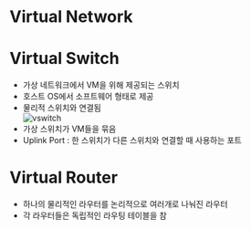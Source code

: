 Virtual Network
======================

# Virtual Switch
* 가상 네트워크에서 VM을 위해 제공되는 스위치
* 호스트 OS에서 소프트웨어 형태로 제공
* 물리적 스위치와 연결됨   
![vswitch](https://user-images.githubusercontent.com/57285121/116744553-6df9ad00-aa35-11eb-8583-02bd8942c7c3.png)   
* 가상 스위치가 VM들을 묶음
* Uplink Port : 한 스위치가 다른 스위치와 연결할 때 사용하는 포트

# Virtual Router
* 하나의 물리적인 라우터를 논리적으로 여러개로 나눠진 라우터
* 각 라우터들은 독립적인 라우팅 테이블을 참



